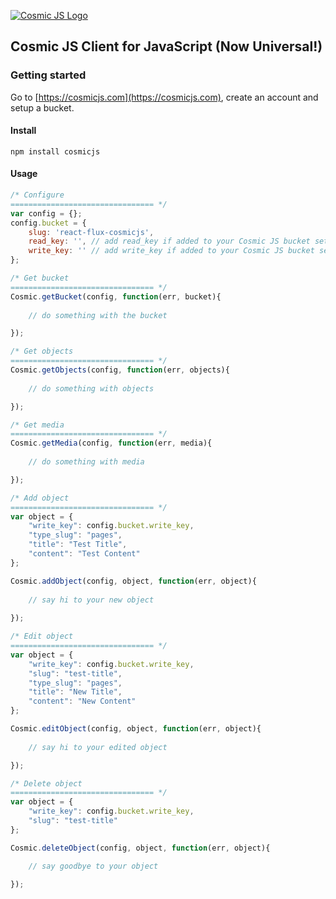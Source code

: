 [![Cosmic JS Logo](https://cosmicjs.com/images/marketing/logo-w-brand.jpg)](https://cosmicjs.com/)
## Cosmic JS Client for JavaScript (Now Universal!)

### Getting started
Go to [https://cosmicjs.com](https://cosmicjs.com), create an account and setup a bucket.

#### Install
```
npm install cosmicjs
```

#### Usage

```javascript
/* Configure
================================ */
var config = {};
config.bucket = {
	slug: 'react-flux-cosmicjs',
	read_key: '', // add read_key if added to your Cosmic JS bucket settings
	write_key: '' // add write_key if added to your Cosmic JS bucket settings
};

/* Get bucket
================================ */
Cosmic.getBucket(config, function(err, bucket){
				
	// do something with the bucket

});

/* Get objects
================================ */
Cosmic.getObjects(config, function(err, objects){
				
	// do something with objects

});

/* Get media
================================ */
Cosmic.getMedia(config, function(err, media){
			
	// do something with media

});

/* Add object
================================ */
var object = {
	"write_key": config.bucket.write_key,
	"type_slug": "pages",
	"title": "Test Title",
	"content": "Test Content"
};

Cosmic.addObject(config, object, function(err, object){
	
	// say hi to your new object
	
});

/* Edit object
================================ */
var object = {
	"write_key": config.bucket.write_key,
	"slug": "test-title",
	"type_slug": "pages",
	"title": "New Title",
	"content": "New Content"
};

Cosmic.editObject(config, object, function(err, object){
	
	// say hi to your edited object

});

/* Delete object
================================ */
var object = {
	"write_key": config.bucket.write_key,
	"slug": "test-title"
};

Cosmic.deleteObject(config, object, function(err, object){

	// say goodbye to your object

});
```
